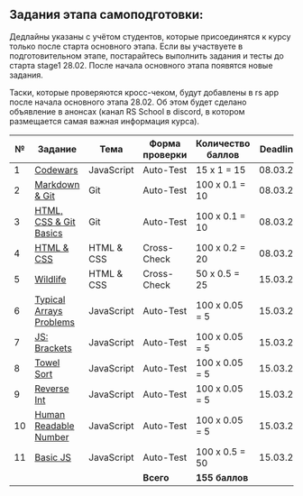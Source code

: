 ## Задания этапа самоподготовки:

Дедлайны указаны с учётом студентов, которые присоединятся к курсу только после старта основного этапа. Если вы участвуете в подготовительном этапе, постарайтесь выполнить задания и тесты до старта stage1 28.02. После начала основного этапа появятся новые задания.

Таски, которые проверяются кросс-чеком, будут добавлены в rs app после начала основного этапа 28.02. Об этом будет сделано объявление в анонсах (канал RS School в discord, в котором размещается самая важная информация курса).

| № | Задание                                | Тема     |Форма проверки| Количество баллов | Deadline |
| - | -------------------------------------- | -------- | ------------ | ----------------- | -------- |
| 1 |[Codewars](stage0/tasks/codewars.md)           |JavaScript| Auto-Test    | 15 х 1 = 15       | 08.03.21 |
| 2 |[Markdown & Git](stage0/tasks/git-markdown.md) |Git       | Auto-Test    | 100 х 0.1 = 10    | 08.03.21 |
| 3 |[HTML, CSS & Git Basics](stage0/tasks/html-css-git.md)|Git       | Auto-Test    | 100 х 0.1 = 10    | 08.03.21 |
| 4 |[HTML & CSS](stage0/tasks/html-css.md)         |HTML & CSS| Cross-Check  | 100 х 0.2 = 20    | 08.03.21 |
| 5 |[Wildlife](stage0/tasks/wildlife.md)           |HTML & CSS| Cross-Check  | 50 х 0.5 = 25     | 15.03.21 |
| 6 |[Typical Arrays Problems](https://github.com/rolling-scopes-school/typical-arrays-problems/blob/master/README.md)|JavaScript| Auto-Test    | 100 х 0.05 = 5    | 15.03.21 |
| 7 |[JS: Brackets](https://github.com/Shastel/brackets)                                                              |JavaScript| Auto-Test    | 100 х 0.05 = 5    | 15.03.21 |
| 8 |[Towel Sort](https://github.com/rolling-scopes-school/towel-sort/blob/master/README.md)                          |JavaScript| Auto-Test    | 100 х 0.05 = 5    | 15.03.21 |
| 9 |[Reverse Int](https://github.com/rolling-scopes-school/reverse-int/blob/master/README.md)                        |JavaScript| Auto-Test    | 100 х 0.05 = 5    | 15.03.21 |
| 10|[Human Readable Number](https://github.com/rolling-scopes-school/human-readable-number/blob/master/README.md)    |JavaScript| Auto-Test    | 100 х 0.05 = 5    | 15.03.21 |
| 11|[Basic JS](https://github.com/AlreadyBored/basic-js) |JavaScript| Auto-Test    | 100 х 0.5 = 50    | 15.03.21 |
|   |                                        |          | **Всего**    | **155 баллов**    |          |

